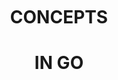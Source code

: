 <html>
    <head>
        <title>concepts_in_go</title>
    </head>
    <body>
    <div style="text-align:center;" class="my-block">
    <br>
    <br>
    <br>
    <br>
    <br>
    <br>
    <br>
    <br>
    <br>
    <br>
    <br>
       <h1>CONCEPTS</h1>
       <h1>IN GO</h1>
    </div>
    </body>
</html>